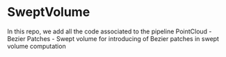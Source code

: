 # SweptVolume

In this repo, we add all the code associated to the pipeline PointCloud - Bezier Patches - Swept volume
for introducing of Bezier patches in swept volume computation
